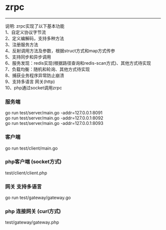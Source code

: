 # zrpc
***
说明: zrpc实现了以下基本功能  
1、自定义协议字节流  
2、定义编解码，支持多种方法  
3、注册服务方法  
4、反射调用方法及参数，根据struct方式和map方式传参  
5、支持同步和异步调用  
6、服务发现：redis实现(根据路径查询和redis-scan方式)、其他方式待实现  
7、负载均衡：随机和轮询、其他方式待实现  
8、捕获业务程序异常防止崩溃  
9、支持多语言 网关(http)  
10、php通过socket调用zrpc  

### 服务端
go run test/server/main.go  -addr=127.0.0.1:8091  
go run test/server/main.go  -addr=127.0.0.1:8092  
go run test/server/main.go  -addr=127.0.0.1:8093  

### 客户端
go run test/client/main.go  

### php客户端 (socket方式)
test/client/client.php  

### 网关 支持多语言
go run test/gateway/gateway.go  

### php 连接网关 (curl方式)
test/gateway/gateway.php  
